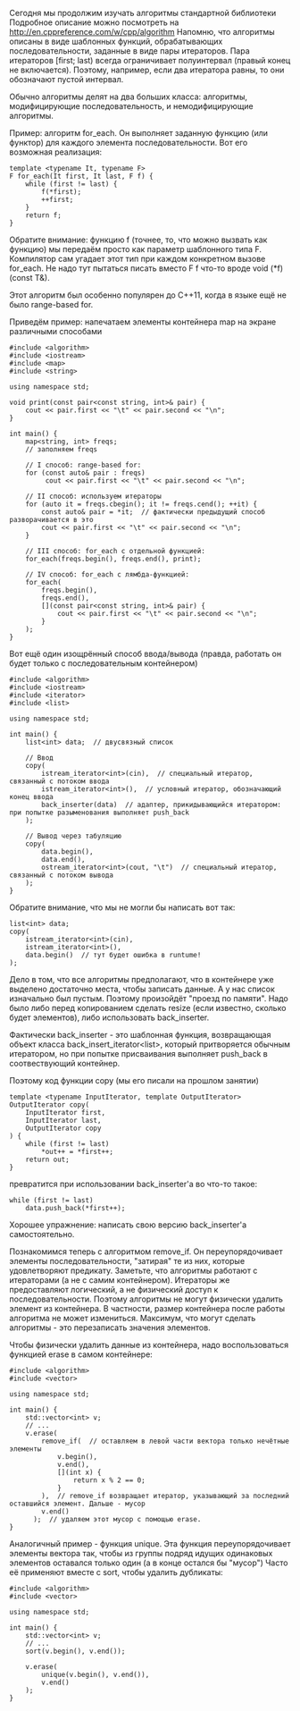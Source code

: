 Сегодня мы продолжим изучать алгоритмы стандартной библиотеки
Подробное описание можно посмотреть на http://en.cppreference.com/w/cpp/algorithm
Напомню, что алгоритмы описаны в виде шаблонных функций,
обрабатывающих последовательности, заданные в виде пары итераторов.
Пара итераторов [first; last) всегда ограничивает полуинтервал (правый конец не включается).
Поэтому, например, если два итератора равны, то они обозначают пустой интервал.

Обычно алгоритмы делят на два больших класса:
алгоритмы, модифицирующие последовательность, и немодифицирующие алгоритмы.

Пример: алгоритм for_each.
Он выполняет заданную функцию (или функтор) для каждого элемента последовательности.
Вот его возможная реализация:


    template <typename It, typename F>
    F for_each(It first, It last, F f) {
        while (first != last) {
            f(*first);
            ++first;
        }
        return f;
    }

Обратите внимание: функцию f (точнее, то, что можно вызвать как функцию)
мы передаём просто как параметр шаблонного типа F.
Компилятор сам угадает этот тип при каждом конкретном вызове for_each.
Не надо тут пытаться писать вместо F f что-то вроде void (*f)(const T&).

Этот алгоритм был особенно популярен до C++11, когда в языке ещё не было range-based for.

Приведём пример: напечатаем элементы контейнера map на экране различными способами

    #include <algorithm>
    #include <iostream>
    #include <map>
    #include <string>

    using namespace std;

    void print(const pair<const string, int>& pair) {
        cout << pair.first << "\t" << pair.second << "\n";
    }

    int main() {
        map<string, int> freqs;
        // заполняем freqs

        // I способ: range-based for:
        for (const auto& pair : freqs)
             cout << pair.first << "\t" << pair.second << "\n";

        // II способ: используем итераторы
        for (auto it = freqs.cbegin(); it != freqs.cend(); ++it) {
            const auto& pair = *it;  // фактически предыдущий способ разворачивается в это
            cout << pair.first << "\t" << pair.second << "\n";
        }

        // III способ: for_each с отдельной функцией:
        for_each(freqs.begin(), freqs.end(), print);

        // IV способ: for_each с лямбда-функцией:
        for_each(
            freqs.begin(),
            freqs.end(),
            [](const pair<const string, int>& pair) {
                cout << pair.first << "\t" << pair.second << "\n";
            }
        );
    }

Вот ещё один изощрённый способ ввода/вывода (правда, работать он будет только с последовательным контейнером)

    #include <algorithm>
    #include <iostream>
    #include <iterator>
    #include <list>

    using namespace std;

    int main() {
        list<int> data;  // двусвязный список

        // Ввод
        copy(
            istream_iterator<int>(cin),  // специальный итератор, связанный с потоком ввода
            istream_iterator<int>(),  // условный итератор, обозначающий конец ввода
            back_inserter(data)  // адаптер, прикидывающийся итератором: при попытке разыменования выполняет push_back
        );

        // Вывод через табуляцию
        copy(
            data.begin(),
            data.end(),
            ostream_iterator<int>(cout, "\t")  // специальный итератор, связанный с потоком вывода
        );
    }

Обратите внимание, что мы не могли бы написать вот так:

    list<int> data;
    copy(
        istream_iterator<int>(cin),
        istream_iterator<int>(),
        data.begin()  // тут будет ошибка в runtume!
    );

Дело в том, что все алгоритмы предполагают, что в контейнере уже выделено достаточно места, чтобы записать данные.
А у нас список изначально был пустым. Поэтому произойдёт "проезд по памяти".
Надо было либо перед копированием сделать resize (если известно, сколько будет элементов),
либо использовать back_inserter.

Фактически back_inserter - это шаблонная функция, возвращающая объект класса back_insert_iterator<list<int>>,
который притворяется обычным итератором, но при попытке присваивания выполняет push_back в соотвествующий контейнер.

Поэтому код функции copy (мы его писали на прошлом занятии)

    template <typename InputIterator, template OutputIterator>
    OutputIterator copy(
        InputIterator first,
        InputIterator last,
        OutputIterator copy
    ) {
        while (first != last)
            *out++ = *first++;
        return out;
    }

превратится при использовании back_inserter'а во что-то такое:

    while (first != last)
        data.push_back(*first++);

Хорошее упражнение: написать свою версию back_inserter'а самостоятельно.


Познакомимся теперь с алгоритмом remove_if.
Он переупорядочивает элементы последовательности, "затирая" те из них, которые удовлетворяют предикату.
Заметьте, что алгоритмы работают с итераторами (а не с самим контейнером).
Итераторы же предоставляют логический, а не физический доступ к последовательности.
Поэтому алгоритмы не могут физически удалить элемент из контейнера.
В частности, размер контейнера после работы алгоритма не может измениться.
Максимум, что могут сделать алгоритмы - это перезаписать значения элементов.

Чтобы физически удалить данные из контейнера, надо воспользоваться функцией erase в самом контейнере:

    #include <algorithm>
    #include <vector>

    using namespace std;

    int main() {
        std::vector<int> v;
        // ...
        v.erase(
            remove_if(  // оставляем в левой части вектора только нечётные элементы
                v.begin(),
                v.end(),
                [](int x) {
                    return x % 2 == 0;
                }
            ),  // remove_if возвращает итератор, указывающий за последний оставшийся элемент. Дальше - мусор
            v.end()
          );  // удаляем этот мусор с помощью erase.
    }


Аналогичный пример - функция unique.
Эта функция переупорядочивает элементы вектора так,
чтобы из группы подряд идущих одинаковых элементов оставался только один
(а в конце остался бы "мусор")
Часто её применяют вместе с sort, чтобы удалить дубликаты:

    #include <algorithm>
    #include <vector>

    using namespace std;

    int main() {
        std::vector<int> v;
        // ...
        sort(v.begin(), v.end());

        v.erase(
            unique(v.begin(), v.end()),
            v.end()
        );
    }

